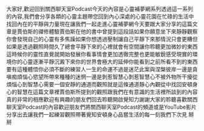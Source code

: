 大家好,歡迎回到關西聊天室Podcast今天的內容是心靈補夢網系列透過這一系列的內容,我們會分享各類的心靈主題帶您回到內心深處的心靈花園在忙碌的生活中找回內在的平靜與力量現在讓我們一起走進心靈補夢網今天要跟大家分享的這篇文章是賈伯斯的禪修體驗賈伯斯在他的書中曾提到這段話如果你願意坐下來靜靜觀察你會發現自己的心靈有多焦躁如果你想透過壓制讓自己平靜下來那情況只會更糟但如果是透過觀照時間久了總會平靜下來的心裡就會有空間讓你聆聽更加微妙的東西這時候你的靈性直覺就開始發展你看事情會更加透徹完整也更能敏銳感受現實的環境你的心靈逐漸平靜沉澱下來你的世界會極大的延伸你能看到之前所看不到的東西要有這種體悟你必須不斷的練習人一生的命運不過是迷茫此案與涅槃彼岸一邊是貪嗔痴煩惱心慾望所帶來種種的迷惘一邊是剝惹智慧心剝惹智慧心不被外物所干擾從煩惱心到智慧心需要一個安靜的通道而觀照就是這條通道靜心內觀從中找回安頓身心的智慧在這篇文章裡賈伯斯所提到的觀照跟我們在有意識的生活裡所談到的內容真的非常的相應歡迎有興趣的朋友們回去聆聽開啟覺知力謝謝大家的聆聽喜歡關西聊天室Podcast的內容歡迎朋友們將關西聊天室Podcast的頻道或是YouTube影片分享出去讓我們一起練習觀照帶著覺知安頓身心品嘗生活的每一刻我們下次見 掰掰